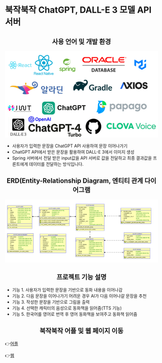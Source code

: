 # 북작북작 ChatGPT, DALL-E 3 모델 API 서버

<div align="center">
  <h2>사용 언어 및 개발 환경</h2>
</div>


![북작북작 사용 언어 및 개발 환경](https://github.com/FairTale-Bukjak/Server/blob/main/FairTale%20Server%20folder/%EB%B6%81%EC%9E%91%EB%B6%81%EC%9E%91%20%EC%82%AC%EC%9A%A9%20%EC%96%B8%EC%96%B4%20%EB%B0%8F%20%EA%B0%9C%EB%B0%9C%20%ED%99%98%EA%B2%BD.png)
+ 사용자가 입력한 문장을 ChatGPT API 사용하여 문장 이어나가기
+ ChatGPT API에서 받은 문장을 활용하여 DALL-E 3에서 이미지 생성
+ Spring 서버에서 전달 받은 input값을 API 서버로 값을 전달하고 최종 결과값을 프론트에게 데이터를 전달하는 방식입니다.

<div align="center">
  <h2>ERD(Entity-Relationship Diagram, 엔티티 관계 다이어그램</h2>
</div>


![테이블](https://github.com/FairTale-Bukjak/Mobile/blob/main/FairyTale%20folder/%EB%B6%81%EC%9E%91%EB%B6%81%EC%9E%91%20%ED%85%8C%EC%9D%B4%EB%B8%94.png)

<div align="center">
  <h2>프로젝트 기능 설명</h2>
</div>


+ 기능 1. 사용자가 입력한 문장을 기반으로 동화 내용을 이어나감
+ 기능 2. 다음 문장을 이어나가기 어려운 경우 AI가 다음 이어나갈 문장을 추천
+ 기능 3. 작성한 문장을 기반으로 그림을 출력
+ 기능 4. 선택한 캐릭터의 음성으로 동화책을 읽어줌(TTS 기능)
+ 기능 5. 한국어를 영어로 번역 후 영어 동화책을 보여주고 동화책 읽어줌

<div align="center">
  <h2>북작북작 어플 및 웹 페이지 이동</h2>
</div>

👉[어플](https://github.com/FairTale-Bukjak/Mobile)
 
👉[웹](https://github.com/FairTale-Bukjak/Web)
